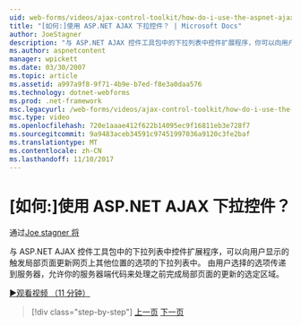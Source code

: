 ```yaml
---
uid: web-forms/videos/ajax-control-toolkit/how-do-i-use-the-aspnet-ajax-dropdown-control
title: "[如何:]使用 ASP.NET AJAX 下拉控件？ | Microsoft Docs"
author: JoeStagner
description: "与 ASP.NET AJAX 控件工具包中的下拉列表中控件扩展程序，你可以向用户提供触发部分 pa 的选项的下拉列表..."
ms.author: aspnetcontent
manager: wpickett
ms.date: 03/30/2007
ms.topic: article
ms.assetid: a997a9f8-9f71-4b9e-b7ed-f8e3a0daa576
ms.technology: dotnet-webforms
ms.prod: .net-framework
msc.legacyurl: /web-forms/videos/ajax-control-toolkit/how-do-i-use-the-aspnet-ajax-dropdown-control
msc.type: video
ms.openlocfilehash: 720e1aaae412f622b14095ec9f16811eb3e728f7
ms.sourcegitcommit: 9a9483aceb34591c97451997036a9120c3fe2baf
ms.translationtype: MT
ms.contentlocale: zh-CN
ms.lasthandoff: 11/10/2017
---
```

<a name="how-do-i-use-the-aspnet-ajax-dropdown-control"></a>[如何:]使用 ASP.NET AJAX 下拉控件？
====================
通过[Joe stagner 将](https://github.com/JoeStagner)

与 ASP.NET AJAX 控件工具包中的下拉列表中控件扩展程序，可以向用户显示的触发局部页面更新网页上其他位置的选项的下拉列表中。 由用户选择的选项传递到服务器，允许你的服务器端代码来处理之前完成局部页面的更新的选定区域。

[&#9654;观看视频 （11 分钟）](https://channel9.msdn.com/Blogs/ASP-NET-Site-Videos/how-do-i-use-the-aspnet-ajax-dropdown-control)

>[!div class="step-by-step"]
[上一页](how-do-i-configure-the-aspnet-ajax-calendar-control.md)
[下一页](how-do-i-use-the-aspnet-ajax-maskededit-controls.md)
